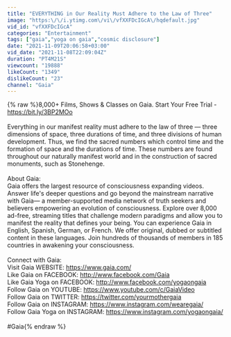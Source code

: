 ```yaml
---
title: "EVERYTHING in Our Reality Must Adhere to the Law of Three"
image: "https:\/\/i.ytimg.com\/vi\/vfXXFDcIGcA\/hqdefault.jpg"
vid_id: "vfXXFDcIGcA"
categories: "Entertainment"
tags: ["gaia","yoga on gaia","cosmic disclosure"]
date: "2021-11-09T20:06:58+03:00"
vid_date: "2021-11-08T22:09:04Z"
duration: "PT4M21S"
viewcount: "19888"
likeCount: "1349"
dislikeCount: "23"
channel: "Gaia"
---
```

{% raw %}8,000+ Films, Shows &amp; Classes on Gaia. Start Your Free Trial - <a rel="nofollow" target="blank" href="https://bit.ly/3BP2MOo">https://bit.ly/3BP2MOo</a><br /><br />Everything in our manifest reality must adhere to the law of three — three dimensions of space, three durations of time, and three divisions of human development. Thus, we find the sacred numbers which control time and the formation of space and the durations of time. These numbers are found throughout our naturally manifest world and in the construction of sacred monuments, such as Stonehenge.<br /><br />About Gaia:<br />Gaia offers the largest resource of consciousness expanding videos. Answer life's deeper questions and go beyond the mainstream narrative with Gaia— a member-supported media network of truth seekers and believers empowering an evolution of consciousness. Explore over 8,000 ad-free, streaming titles that challenge modern paradigms and allow you to manifest the reality that defines your being. You can experience Gaia in English, Spanish, German, or French. We offer original, dubbed or subtitled content in these languages. Join hundreds of thousands of members in 185 countries in awakening your consciousness.<br /><br />Connect with Gaia:<br />Visit Gaia WEBSITE: <a rel="nofollow" target="blank" href="https://www.gaia.com/">https://www.gaia.com/</a><br />Like Gaia on FACEBOOK:  <a rel="nofollow" target="blank" href="http://www.facebook.com/Gaia">http://www.facebook.com/Gaia</a><br />Like Gaia Yoga on FACEBOOK: <a rel="nofollow" target="blank" href="http://www.facebook.com/yogaongaia">http://www.facebook.com/yogaongaia</a><br />Follow Gaia on YOUTUBE: <a rel="nofollow" target="blank" href="https://www.youtube.com/c/GaiaVideo">https://www.youtube.com/c/GaiaVideo</a><br />Follow Gaia on TWITTER: <a rel="nofollow" target="blank" href="https://twitter.com/yourmothergaia">https://twitter.com/yourmothergaia</a><br />Follow Gaia on INSTAGRAM: <a rel="nofollow" target="blank" href="https://www.instagram.com/wearegaia/">https://www.instagram.com/wearegaia/</a><br />Follow Gaia Yoga on INSTAGRAM: <a rel="nofollow" target="blank" href="https://www.instagram.com/yogaongaia/">https://www.instagram.com/yogaongaia/</a><br /><br />#Gaia{% endraw %}
